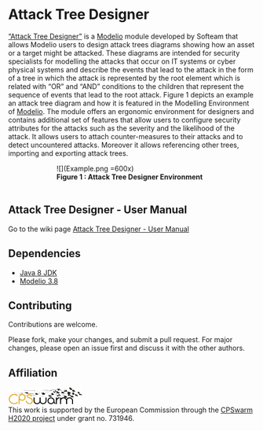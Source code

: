 Attack Tree Designer
====
[“Attack Tree Designer”](https://github.com/cpswarm/modelio-attack-tree-module) is a [Modelio](https://www.modelio.org/) module developed by Softeam that allows Modelio users to design attack trees diagrams showing how an asset or a target might be attacked. These diagrams are intended for security specialists for modelling the attacks that occur on IT systems or cyber physical systems and describe the events that lead to the attack in the form of a tree in which the attack is represented by the root element which is related with “OR” and “AND” conditions to the children that represent the sequence of events that lead to the root attack. Figure 1 depicts an example an attack tree diagram and how it is featured in the Modelling Environment of [Modelio](https://www.modelio.org/). The module offers an ergonomic environment for designers and contains additional set of features that allow users to configure security attributes for the attacks such as the severity and the likelihood of the attack. It allows users to attach counter-measures to their attacks and to detect uncountered attacks. Moreover it allows referencing other trees, importing and exporting attack trees.


&nbsp;&nbsp;&nbsp;&nbsp;&nbsp;&nbsp;&nbsp;&nbsp;&nbsp;&nbsp;&nbsp;&nbsp;&nbsp;&nbsp;&nbsp;&nbsp;&nbsp;&nbsp;&nbsp;&nbsp;&nbsp;&nbsp;&nbsp;&nbsp; ![](Example.png =600x) <br>
&nbsp;&nbsp;&nbsp;&nbsp;&nbsp;&nbsp;&nbsp;&nbsp;&nbsp;&nbsp;&nbsp;&nbsp;&nbsp;&nbsp;&nbsp;&nbsp;&nbsp;&nbsp;&nbsp;&nbsp;&nbsp;&nbsp;&nbsp;&nbsp; **Figure 1 : Attack Tree Designer Environment**  <br>  <br>


Attack Tree Designer - User Manual
----

Go to the wiki page
[Attack Tree Designer - User Manual](https://github.com/cpswarm/modelio-attack-tree-module/wiki)


## Dependencies

* [Java 8 JDK](http://www.oracle.com/technetwork/java/javase/downloads/jdk8-downloads-2133151.html) 
* [Modelio 3.8](https://www.modelio.org/downloads/download-modelio.html)

## Contributing
Contributions are welcome. 

Please fork, make your changes, and submit a pull request. For major changes, please open an issue first and discuss it with the other authors.

## Affiliation
![CPSwarm](https://github.com/cpswarm/template/raw/master/cpswarm.png)  
This work is supported by the European Commission through the [CPSwarm H2020 project](https://cpswarm.eu) under grant no. 731946.
